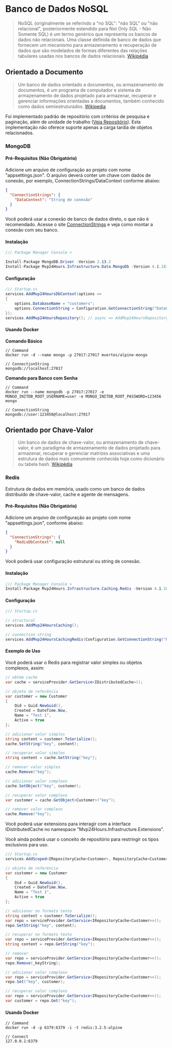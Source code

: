 # Banco de Dados NoSQL
>NoSQL (originalmente se referindo a "no SQL": "não SQL" ou "não relacional", posteriormente estendido para Not Only SQL - Não Somente SQL) é um termo genérico que representa os bancos de dados não relacionais. Uma classe definida de banco de dados que fornecem um mecanismo para armazenamento e recuperação de dados que são modelados de formas diferentes das relações tabulares usadas nos bancos de dados relacionais. [Wikipédia](https://pt.wikipedia.org/wiki/NoSQL)

## Orientado a Documento
> Um banco de dados orientado a documentos, ou armazenamento de documentos, é um programa de computador e sistema de armazenamento de dados projetado para armazenar, recuperar e gerenciar informações orientadas a documentos, também conhecido como dados semiestruturados. [Wikipedia](https://en.wikipedia.org/wiki/Document-oriented_database)

Foi implementado padrão de repositório com critérios de pesquisa e paginação, além de unidade de trabalho ([Veja Repositório](pt-br/database/use-repository)). Esta implementação não oferece suporte apenas a carga tardia de objetos relacionados. 

### MongoDB

#### Pré-Requisitos (Não Obrigatório)
Adicione um arquivo de configuração ao projeto com nome "appsettings.json". O arquivo deverá conter um chave com dados de conexão, por exemplo, ConnectionStrings/DataContext conforme abaixo:
```json
{
  "ConnectionStrings": {
    "DataContext": "String de conexão"
  }
}
```
Você poderá usar a conexão de banco de dados direto, o que não é recomendado. Acesse o site [ConnectionStrings](https://www.connectionstrings.com/) e veja como montar a conexão com seu banco.

#### Instalação
```csharp
/// Package Manager Console >

Install-Package MongoDB.Driver -Version 2.13.2
Install-Package Mvp24Hours.Infrastructure.Data.MongoDb -Version 4.1.181
```
#### Configuração
```csharp
/// Startup.cs
services.AddMvp24HoursDbContext(options =>
{
    options.DatabaseName = "customers";
    options.ConnectionString = Configuration.GetConnectionString("DataContext");
});
services.AddMvp24HoursRepository(); // async => AddMvp24HoursRepositoryAsync()

```

#### Usando Docker
**Comando Básico**
```
// Command
docker run -d --name mongo -p 27017:27017 mvertes/alpine-mongo

// ConnectionString
mongodb://localhost:27017

```

**Comando para Banco com Senha**
```
// Command
docker run --name mongodb -p 27017:27017 -e MONGO_INITDB_ROOT_USERNAME=user -e MONGO_INITDB_ROOT_PASSWORD=123456 mongo

// ConnectionString
mongodb://user:123456@localhost:27017

```

## Orientado por Chave-Valor
> Um banco de dados de chave-valor, ou armazenamento de chave-valor, é um paradigma de armazenamento de dados projetado para armazenar, recuperar e gerenciar matrizes associativas e uma estrutura de dados mais comumente conhecida hoje como dicionário ou tabela hash. [Wikipédia](https://pt.wikipedia.org/wiki/Banco_de_dados_de_chave-valor)

### Redis
Estrutura de dados em memória, usado como um banco de dados distribuído de chave-valor, cache e agente de mensagens.

#### Pré-Requisitos (Não Obrigatório)
Adicione um arquivo de configuração ao projeto com nome "appsettings.json", conforme abaixo:
```json
{
  "ConnectionStrings": {
    "RedisDbContext": null
  }
}

```
Você poderá usar configuração estrutural ou string de conexão.

#### Instalação
```csharp
/// Package Manager Console >
Install-Package Mvp24Hours.Infrastructure.Caching.Redis -Version 4.1.181
```

#### Configuração
```csharp
/// Startup.cs

// structural
services.AddMvp24HoursCaching();

// connection string
services.AddMvp24HoursCachingRedis(Configuration.GetConnectionString("RedisDbContext"));

```

#### Exemplo de Uso
Você poderá usar o Redis para registrar valor simples ou objetos complexos, assim:


```csharp
// obtém cache
var cache = serviceProvider.GetService<IDistributedCache>();

// objeto de referência
var customer = new Customer
{
    Oid = Guid.NewGuid(),
    Created = DateTime.Now,
    Name = "Test 1",
    Active = true
};

// adicionar valor simples
string content = customer.ToSerialize();
cache.SetString("key", content);

// recuperar valor simples
string content = cache.GetString("key");

// remover valor simples
cache.Remove("key");

// adicionar valor complexo
cache.SetObject("key", customer);

// recuperar valor complexo
var customer = cache.GetObject<Customer>("key");

// remover valor complexo
cache.Remove("key");

```

Você poderá usar extensions para interagir com a interface IDistributedCache no namespace "Mvp24Hours.Infrastructure.Extensions".

Você ainda poderá usar o conceito de repositório para restringir os tipos exclusivos para uso.

```csharp
/// Startup.cs
services.AddScoped<IRepositoryCache<Customer>, RepositoryCache<Customer>>();

// objeto de referência
var customer = new Customer
{
    Oid = Guid.NewGuid(),
    Created = DateTime.Now,
    Name = "Test 1",
    Active = true
};

// adicionar no formato texto
string content = customer.ToSerialize();
var repo = serviceProvider.GetService<IRepositoryCache<Customer>>();
repo.SetString("key", content);

// recuperar no formato texto
var repo = serviceProvider.GetService<IRepositoryCache<Customer>>();
string content = repo.GetString("key");

// remover
var repo = serviceProvider.GetService<IRepositoryCache<Customer>>();
repo.Remove(_keyString);

// adicionar valor complexo
var repo = serviceProvider.GetService<IRepositoryCache<Customer>>();
repo.Set("key", customer);

// recuperar valor complexo
var repo = serviceProvider.GetService<IRepositoryCache<Customer>>();
var customer = repo.Get("key");

```

#### Usando Docker
```
// Command
docker run -d -p 6379:6379 -i -t redis:3.2.5-alpine

// Connect
127.0.0.1:6379

```
